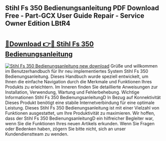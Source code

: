 ## Stihl Fs 350 Bedienungsanleitung PDF Download Free - Part-GCX User Guide Repair - Service Owner Edition LBtR4

# <h2><a href="http://df0grs.blite.top/?on=Stihl+Fs+350+Bedienungsanleitung">🔗Download 👉🔴 Stihl Fs 350 Bedienungsanleitung</a></h2>

[![Stihl Fs 350 Bedienungsanleitung new download](https://i.imgur.com/lujVjoI.png)](http://df0grs.blite.top/?on=Stihl+Fs+350+Bedienungsanleitung)
Grüße und willkommen im Benutzerhandbuch für Ihr neu implementiertes System Stihl Fs 350 Bedienungsanleitung. Dieses Handbuch wurde speziell entwickelt, um Ihnen die einfache Navigation durch die Merkmale und Funktionen Ihres Produkts zu erleichtern. Im Inneren finden Sie detaillierte Anweisungen zur Installation, Verwendung, Wartung und Fehlerbehebung. Wichtige Informationen Stihl Fs 350 BedienungsanleitungD In Bezug auf Konnektivität Dieses Produkt benötigt eine stabile Internetverbindung für eine optimale Leistung. Dieses Stihl Fs 350 Bedienungsanleitung ist mit einer Vielzahl von Funktionen ausgestattet, um Ihre Produktivität zu maximieren. Wir hoffen, dass der Stihl Fs 350 BedienungsanleitungD ein hilfreicher Begleiter war, wenn Sie die Funktionen Ihres neuen Artikels erkunden. Wenn Sie Fragen oder Bedenken haben, zögern Sie bitte nicht, sich an unser Kundendienstteam zu wenden.
